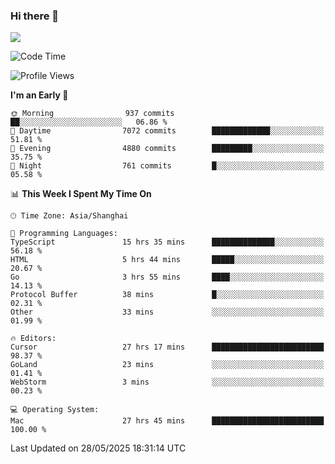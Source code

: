 ### Hi there 👋

<!--
**JJAYCHEN1e/jjaychen1e** is a ✨ _special_ ✨ repository because its `README.md` (this file) appears on your GitHub profile.

Here are some ideas to get you started:

- 🔭 I’m currently working on ...
- 🌱 I’m currently learning ...
- 👯 I’m looking to collaborate on ...
- 🤔 I’m looking for help with ...
- 💬 Ask me about ...
- 📫 How to reach me: ...
- 😄 Pronouns: ...
- ⚡ Fun fact: ...
-->

[![](https://github-readme-stats.vercel.app/api?username=jjaychen1e&show_icons=true)](https://github.com/jjaychen1e/github-readme-stats?count_private=true)

<!--START_SECTION:waka-->
![Code Time](http://img.shields.io/badge/Code%20Time-2%2C031%20hrs%208%20mins-blue)

![Profile Views](http://img.shields.io/badge/Profile%20Views-4-blue)

**I'm an Early 🐤** 

```text
🌞 Morning                937 commits         ██░░░░░░░░░░░░░░░░░░░░░░░   06.86 % 
🌆 Daytime                7072 commits        █████████████░░░░░░░░░░░░   51.81 % 
🌃 Evening                4880 commits        █████████░░░░░░░░░░░░░░░░   35.75 % 
🌙 Night                  761 commits         █░░░░░░░░░░░░░░░░░░░░░░░░   05.58 % 
```


📊 **This Week I Spent My Time On** 

```text
🕑︎ Time Zone: Asia/Shanghai

💬 Programming Languages: 
TypeScript               15 hrs 35 mins      ██████████████░░░░░░░░░░░   56.18 % 
HTML                     5 hrs 44 mins       █████░░░░░░░░░░░░░░░░░░░░   20.67 % 
Go                       3 hrs 55 mins       ████░░░░░░░░░░░░░░░░░░░░░   14.13 % 
Protocol Buffer          38 mins             █░░░░░░░░░░░░░░░░░░░░░░░░   02.31 % 
Other                    33 mins             ░░░░░░░░░░░░░░░░░░░░░░░░░   01.99 % 

🔥 Editors: 
Cursor                   27 hrs 17 mins      █████████████████████████   98.37 % 
GoLand                   23 mins             ░░░░░░░░░░░░░░░░░░░░░░░░░   01.41 % 
WebStorm                 3 mins              ░░░░░░░░░░░░░░░░░░░░░░░░░   00.23 % 

💻 Operating System: 
Mac                      27 hrs 45 mins      █████████████████████████   100.00 % 
```


 Last Updated on 28/05/2025 18:31:14 UTC
<!--END_SECTION:waka-->
